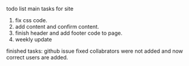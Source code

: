 todo list main tasks for site
1. fix css code.
2. add content and confirm content. 
3. finish header and add footer code to page.
4. weekly update

finished tasks:
github issue fixed collabrators were not added and now correct users are added. 